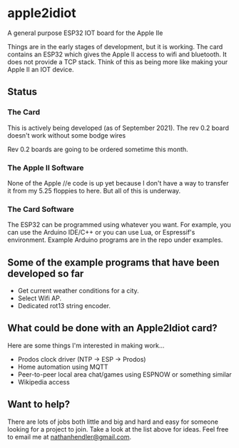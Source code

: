 # apple2idiot

A general purpose ESP32 IOT board for the Apple IIe

Things are in the early stages of development, but it is working.  The card contains an ESP32 which gives the Apple II access to wifi and bluetooth.  It does not provide a TCP stack.  Think of this as being more like making your Apple II an IOT device.

## Status

### The Card

This is actively being developed (as of September 2021).  The rev 0.2 board doesn't work without
some bodge wires

Rev 0.2 boards are going to be ordered sometime this month.

### The Apple II Software

None of the Apple //e code is up yet because I don't have a way to transfer it
from my 5.25 floppies to here.  But all of this is underway.

### The Card Software

The ESP32 can be programmed using whatever you want.  For example, you can use the Arduino IDE/C++ or you can use Lua, or Espressif's environment.  Example Arduino programs are in the repo under examples.

## Some of the example programs that have been developed so far

* Get current weather conditions for a city.
* Select Wifi AP.
* Dedicated rot13 string encoder.

## What could be done with an Apple2Idiot card?

Here are some things I'm interested in making work...

* Prodos clock driver (NTP -> ESP -> Prodos)
* Home automation using MQTT
* Peer-to-peer local area chat/games using ESPNOW or something similar
* Wikipedia access

## Want to help?

There are lots of jobs both little and big and hard and easy for someone
looking for a project to join.  Take a look at the list above for ideas.  Feel
free to email me at nathanhendler@gmail.com.

